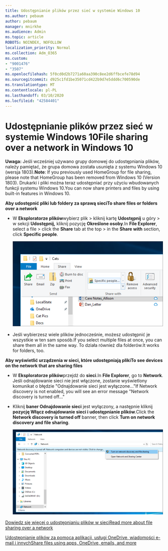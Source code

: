 ```yaml
---
title: Udostępnianie plików przez sieć w systemie Windows 10
ms.author: pebaum
author: pebaum
manager: mnirkhe
ms.audience: Admin
ms.topic: article
ROBOTS: NOINDEX, NOFOLLOW
localization_priority: Normal
ms.collection: Adm_O365
ms.custom:
- "9001476"
- "3507"
ms.openlocfilehash: 5f0cd0d2b7271a60aa390c8ee2d6ffbcefe78d94
ms.sourcegitcommit: d925c1fd1be35071cd422b9d7e5ddd6c700590de
ms.translationtype: MT
ms.contentlocale: pl-PL
ms.lasthandoff: 03/10/2020
ms.locfileid: "42584401"
---
```

# <a name="file-sharing-over-a-network-in-windows-10"></a><span data-ttu-id="46449-102">Udostępnianie plików przez sieć w systemie Windows 10</span><span class="sxs-lookup"><span data-stu-id="46449-102">File sharing over a network in Windows 10</span></span>

<span data-ttu-id="46449-103">**Uwaga:** Jeśli wcześniej używano grupy domowej do udostępniania plików, należy pamiętać, że grupa domowa została usunięta z systemu Windows 10 (wersja 1803).</span><span class="sxs-lookup"><span data-stu-id="46449-103">**Note**: If you previously used HomeGroup for file sharing, please note that HomeGroup has been removed from Windows 10 (Version 1803).</span></span> <span data-ttu-id="46449-104">Drukarki i pliki można teraz udostępniać przy użyciu wbudowanych funkcji systemu Windows 10.</span><span class="sxs-lookup"><span data-stu-id="46449-104">You can now share printers and files by using built-in features in Windows 10.</span></span>

<span data-ttu-id="46449-105">**Aby udostępnić pliki lub foldery za sprawą sieci**</span><span class="sxs-lookup"><span data-stu-id="46449-105">**To share files or folders over a network**</span></span>

- <span data-ttu-id="46449-106">W **Eksploratorze plików**wybierz plik > kliknij kartę **Udostępnij** u góry > w sekcji **Udostępnij,** kliknij pozycję **Określone osoby**.</span><span class="sxs-lookup"><span data-stu-id="46449-106">In **File Explorer**, select a file > click the **Share** tab at the top > in the **Share with** section, click **Specific people**.</span></span>

    ![Udostępnij plik określonym osobom.](media/share-with-specific-people.png)
          
- <span data-ttu-id="46449-108">Jeśli wybierzesz wiele plików jednocześnie, możesz udostępnić je wszystkie w ten sam sposób.</span><span class="sxs-lookup"><span data-stu-id="46449-108">If you select multiple files at once, you can share them all in the same way.</span></span> <span data-ttu-id="46449-109">To działa również dla folderów.</span><span class="sxs-lookup"><span data-stu-id="46449-109">It works for folders, too.</span></span>

<span data-ttu-id="46449-110">**Aby wyświetlić urządzenia w sieci, które udostępniają pliki**</span><span class="sxs-lookup"><span data-stu-id="46449-110">**To see devices on the network that are sharing files**</span></span>

- <span data-ttu-id="46449-111">W **Eksploratorze plików**przejdź do **sieci**.</span><span class="sxs-lookup"><span data-stu-id="46449-111">In **File Explorer**, go to **Network**.</span></span> <span data-ttu-id="46449-112">Jeśli odnajdowanie sieci nie jest włączone, zostanie wyświetlony komunikat o błędzie "Odnajdowanie sieci jest wyłączone..."</span><span class="sxs-lookup"><span data-stu-id="46449-112">If Network discovery is not enabled, you will see an error message "Network discovery is turned off..."</span></span>

- <span data-ttu-id="46449-113">Kliknij **baner Odnajdowanie sieci** jest wyłączony, a następnie kliknij **pozycję Włącz odnajdowanie sieci i udostępnianie plików**.</span><span class="sxs-lookup"><span data-stu-id="46449-113">Click the **Network discovery is turned off** banner, then click **Turn on network discovery and file sharing**.</span></span>

    ![Włącz odnajdowanie sieci i udostępnianie plików.](media/turn-on-network-discovery.png)

[<span data-ttu-id="46449-115">Dowiedz się więcej o udostępnianiu plików w sieci</span><span class="sxs-lookup"><span data-stu-id="46449-115">Read more about file sharing over a network</span></span>](https://support.microsoft.com/help/4092694/windows-10-file-sharing-over-a-network)

[<span data-ttu-id="46449-116">Udostępnianie plików za pomocą aplikacji, usługi OneDrive, wiadomości e-mail i innych</span><span class="sxs-lookup"><span data-stu-id="46449-116">Share files using apps, OneDrive, emails, and more</span></span>](https://support.microsoft.com/help/4027674/windows-10-share-files-in-file-explorer)

